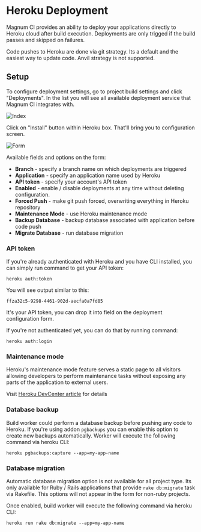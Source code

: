 # Heroku Deployment

Magnum CI provides an ability to deploy your applications directly to Heroku cloud
after build execution. Deployments are only trigged if the build passes and skipped 
on failures. 

Code pushes to Heroku are done via git strategy. Its a default and the easiest way
to update code. Anvil strategy is not supported. 

## Setup

To configure deployment settings, go to project build settings and click "Deployments".
In the list you will see all available deployment service that Magnum CI
integrates with.

![Index](https://s3.amazonaws.com/magnum-ci/deployment-heroku.png)

Click on "Install" button within Heroku box. That'll bring you to configuration
screen.

![Form](https://s3.amazonaws.com/magnum-ci/deployment-heroku-form.png)

Available fields and options on the form:

- **Branch** - specify a branch name on which deployments are triggered
- **Application** - specify an application name used by Heroku
- **API token** - specify your account's API token
- **Enabled** - enable / disable deployments at any time without deleting configuration.
- **Forced Push** - make git push forced, overwriting everything in Heroku repository
- **Maintenance Mode** - use Heroku maintenance mode
- **Backup Database** - backup database associated with application before code push
- **Migrate Database** - run database migration

### API token

If you're already authenticated with Heroku and you have CLI installed, you can simply
run command to get your API token:

```
heroku auth:token
```

You will see output similar to this:

```
ffza32c5-9298-4461-902d-aecfa0a7fd85
```

It's your API token, you can drop it into field on the deployment configuration form.

If you're not authenticated yet, you can do that by running command:

```
heroku auth:login
```

### Maintenance mode

Heroku's maintenance mode feature serves a static page to all visitors 
allowing developers to perform maintenance tasks without exposing any parts
of the application to external users.

Visit [Heroku DevCenter article](https://devcenter.heroku.com/articles/maintenance-mode) for details

### Database backup

Build worker could perform a database backup before pushing any code to Heroku. If
you're using addon `pgbackups` you can enable this option to create new backups
automatically. Worker will execute the following command via heroku CLI:

```
heroku pgbackups:capture --app=my-app-name
```

### Database migration

Automatic database migration option is not available for all project type. Its 
only available for Ruby / Rails applications that provide `rake db:migrate` task
via Rakefile. This options will not appear in the form for non-ruby projects.

Once enabled, build worker will execute the following command via heroku CLI:

```
heroku run rake db:migrate --app=my-app-name
```

